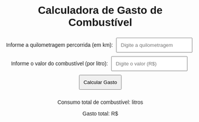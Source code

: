 <html lang="pt-BR">
<head>
    <meta charset="UTF-8">
    <meta name="viewport" content="width=device-width, initial-scale=1.0">
    <title>Cálculo de Gasto de Combustível</title>
    <style>
        body {
            font-family: Arial, sans-serif;
            margin: 20px;
        }
        input, button {
            padding: 10px;
            margin: 5px;
        }
        .result {
            margin-top: 20px;
        }
        .container{
            align-items: center;
            align-content: center;
            text-align: center;
        }
    </style>
</head>
<body>
    <div class="container">
    <h1>Calculadora de Gasto de Combustível</h1>
    <label for="kmInput">Informe a quilometragem percorrida (em km):</label>
    <input type="number" id="kmInput" placeholder="Digite a quilometragem" />
    <label for="valorCombustivel">Informe o valor do combustível (por litro):</label>
    <input type="number" id="valorCombustivel" placeholder="Digite o valor (R$)" step="0.01" />
    <button onclick="calcularGasto()">Calcular Gasto</button>
    <div class="result">
        <p>Consumo total de combustível: <span id="consumoCombustivel"></span> litros</p>
        <p>Gasto total: R$ <span id="gastoTotal"></span></p>
    </div>
    </div>
    <script>
        function calcularGasto() {
            const kmPercorridos = parseFloat(document.getElementById('kmInput').value);
            const valorCombustivel = parseFloat(document.getElementById('valorCombustivel').value);
            if (isNaN(kmPercorridos) || isNaN(valorCombustivel) || kmPercorridos <= 0 || valorCombustivel <= 0) {
                alert("Por favor, insira valores válidos.");
                return;
            }
            const consumoPorKm = 8;
            const consumoCombustivel = kmPercorridos / consumoPorKm;
            document.getElementById('consumoCombustivel').textContent = consumoCombustivel.toFixed(2);
            const gastoTotal = consumoCombustivel * valorCombustivel;
            document.getElementById('gastoTotal').textContent = gastoTotal.toFixed(2);
        }
    </script>
</body>
</html>
